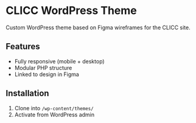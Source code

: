 # CLICC WordPress Theme

Custom WordPress theme based on Figma wireframes for the CLICC site.

## Features
- Fully responsive (mobile + desktop)
- Modular PHP structure
- Linked to design in Figma

## Installation
1. Clone into `/wp-content/themes/`
2. Activate from WordPress admin